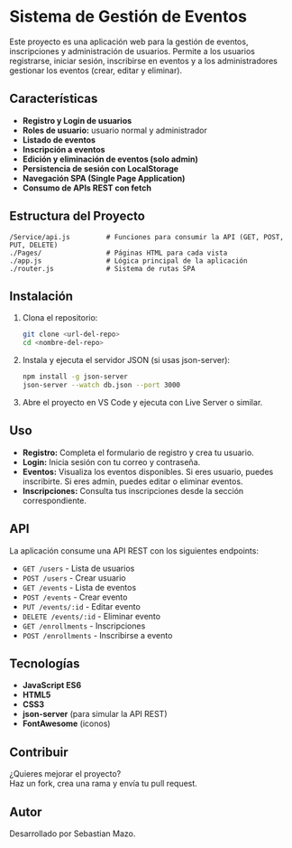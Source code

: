 # Sistema de Gestión de Eventos

Este proyecto es una aplicación web para la gestión de eventos, inscripciones y administración de usuarios. Permite a los usuarios registrarse, iniciar sesión, inscribirse en eventos y a los administradores gestionar los eventos (crear, editar y eliminar).

## Características

- **Registro y Login de usuarios**
- **Roles de usuario:** usuario normal y administrador
- **Listado de eventos**
- **Inscripción a eventos**
- **Edición y eliminación de eventos (solo admin)**
- **Persistencia de sesión con LocalStorage**
- **Navegación SPA (Single Page Application)**
- **Consumo de APIs REST con fetch**

## Estructura del Proyecto

```
/Service/api.js         # Funciones para consumir la API (GET, POST, PUT, DELETE)
./Pages/                # Páginas HTML para cada vista
./app.js                # Lógica principal de la aplicación
./router.js             # Sistema de rutas SPA
```

## Instalación

1. Clona el repositorio:
   ```bash
   git clone <url-del-repo>
   cd <nombre-del-repo>
   ```
2. Instala y ejecuta el servidor JSON (si usas json-server):
   ```bash
   npm install -g json-server
   json-server --watch db.json --port 3000
   ```
3. Abre el proyecto en VS Code y ejecuta con Live Server o similar.

## Uso

- **Registro:** Completa el formulario de registro y crea tu usuario.
- **Login:** Inicia sesión con tu correo y contraseña.
- **Eventos:** Visualiza los eventos disponibles. Si eres usuario, puedes inscribirte. Si eres admin, puedes editar o eliminar eventos.
- **Inscripciones:** Consulta tus inscripciones desde la sección correspondiente.

## API

La aplicación consume una API REST con los siguientes endpoints:

- `GET /users` - Lista de usuarios
- `POST /users` - Crear usuario
- `GET /events` - Lista de eventos
- `POST /events` - Crear evento
- `PUT /events/:id` - Editar evento
- `DELETE /events/:id` - Eliminar evento
- `GET /enrollments` - Inscripciones
- `POST /enrollments` - Inscribirse a evento

## Tecnologías

- **JavaScript ES6**
- **HTML5**
- **CSS3**
- **json-server** (para simular la API REST)
- **FontAwesome** (iconos)

## Contribuir

¿Quieres mejorar el proyecto?  
Haz un fork, crea una rama y envía tu pull request.

## Autor

Desarrollado por Sebastian Mazo.


